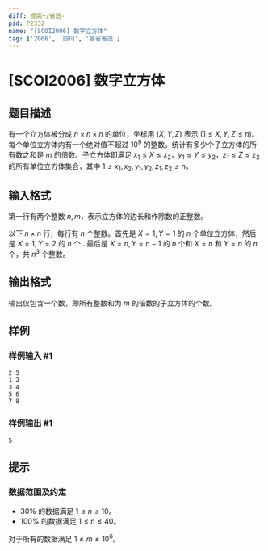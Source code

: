 ```yaml
---
diff: 提高+/省选-
pid: P2332
name: "[SCOI2006] 数字立方体"
tag: ['2006', '四川', '各省省选']
---
```

# [SCOI2006] 数字立方体
## 题目描述

有一个立方体被分成 $n\times n\times n$ 的单位，坐标用 $(X,Y,Z)$ 表示 $(1\le X,Y,Z\le n)$。每个单位立方体内有一个绝对值不超过 $10^9$ 的整数。统计有多少个子立方体的所有数之和是 $m$ 的倍数。子立方体即满足 $x_1\le X\le x_2$，$y_1\le Y\le y_2$，$z_1\le Z\le z_2$ 的所有单位立方体集合，其中 $1\le x_1,x_2,y_1,y_2,z_1,z_2\le n$。

## 输入格式

第一行有两个整数 $n, m$，表示立方体的边长和作除数的正整数。

以下 $n\times n$ 行，每行有 $n$ 个整数。首先是 $X=1, Y=1$ 的 $n$ 个单位立方体，然后是 $X=1, Y=2$ 的 $n$ 个…最后是 $X=n, Y=n-1$ 的 $n$ 个和 $X=n$ 和 $Y=n$ 的 $n$ 个，共 $n^3$ 个整数。

## 输出格式

输出仅包含一个数，即所有整数和为 $m$ 的倍数的子立方体的个数。

## 样例

### 样例输入 #1
```
2 5
1 2
3 4
5 6
7 8

```
### 样例输出 #1
```
5
```
## 提示

### 数据范围及约定

- $30\%$ 的数据满足 $1\le n\le 10$。
- $100\%$ 的数据满足 $1\le n\le 40$。

对于所有的数据满足 $1\le m\le 10^6$。

